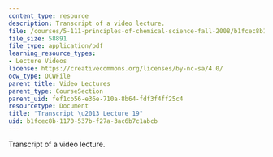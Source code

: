 ```yaml
---
content_type: resource
description: Transcript of a video lecture.
file: /courses/5-111-principles-of-chemical-science-fall-2008/b1fcec8b1170537bf27a3ac6b7c1abcb_5-111F08-L19.pdf
file_size: 58891
file_type: application/pdf
learning_resource_types:
- Lecture Videos
license: https://creativecommons.org/licenses/by-nc-sa/4.0/
ocw_type: OCWFile
parent_title: Video Lectures
parent_type: CourseSection
parent_uid: fef1cb56-e36e-710a-8b64-fdf3f4ff25c4
resourcetype: Document
title: "Transcript \u2013 Lecture 19"
uid: b1fcec8b-1170-537b-f27a-3ac6b7c1abcb
---
```

Transcript of a video lecture.